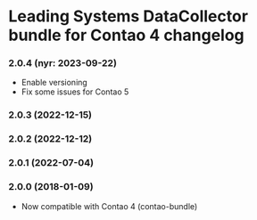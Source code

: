 Leading Systems DataCollector bundle for Contao 4 changelog
===========================================

### 2.0.4 (nyr: 2023-09-22)
 * Enable versioning
 * Fix some issues for Contao 5

### 2.0.3 (2022-12-15)

### 2.0.2 (2022-12-12)

### 2.0.1 (2022-07-04)

### 2.0.0 (2018-01-09)
 * Now compatible with Contao 4 (contao-bundle)